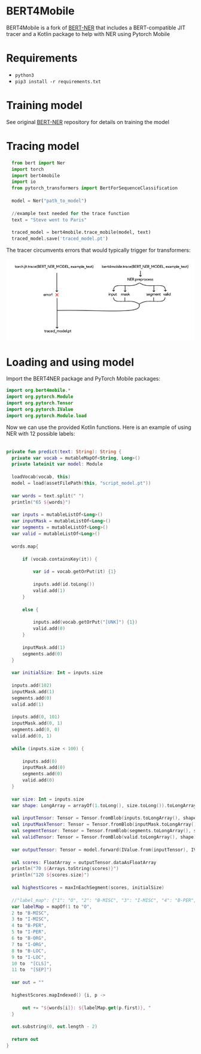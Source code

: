 # BERT4Mobile

BERT4Mobile is a fork of [BERT-NER](https://github.com/kamalkraj/BERT-NER) that includes a BERT-compatible JIT tracer and a Kotlin package to help with NER using Pytorch Mobile

# Requirements

-  `python3`
- `pip3 install -r requirements.txt`

# Training model
See original [BERT-NER](https://github.com/kamalkraj/BERT-NER) repository for details on training the model

# Tracing model
```python
  from bert import Ner
  import torch
  import bert4mobile
  import io
  from pytorch_transformers import BertForSequenceClassification

  model = Ner("path_to_model")

  //example text needed for the trace function
  text = "Steve went to Paris"

  traced_model = bert4mobile.trace_mobile(model, text)
  traced_model.save('traced_model.pt')
```

The tracer circumvents errors that would typically trigger for transformers:

![BERT4Mobile Tracer Diagram](img/bert4mobile-diagram.png)

# Loading and using model
Import the BERT4NER package and PyTorch Mobile packages:
```Kotlin
import org.bert4mobile.*
import org.pytorch.Module
import org.pytorch.Tensor
import org.pytorch.IValue
import org.pytorch.Module.load
```

Now we can use the provided Kotlin functions. Here is an example of using NER with 12 possible labels:
```Kotlin

private fun predict(text: String): String {
  private var vocab = mutableMapOf<String, Long>()
  private lateinit var model: Module

  loadVocab(vocab, this)
  model = load(assetFilePath(this, "script_model.pt"))

  var words = text.split(" ")
  println("65 ${words}")

  var inputs = mutableListOf<Long>()
  var inputMask = mutableListOf<Long>()
  var segments = mutableListOf<Long>()
  var valid = mutableListOf<Long>()

  words.map{

      if (vocab.containsKey(it)) {

          var id = vocab.getOrPut(it) {1}

          inputs.add(id.toLong())
          valid.add(1)
      }

      else {

          inputs.add(vocab.getOrPut("[UNK]") {1})
          valid.add(0)
      }

      inputMask.add(1)
      segments.add(0)
  }

  var initialSize: Int = inputs.size

  inputs.add(102)
  inputMask.add(1)
  segments.add(0)
  valid.add(1)

  inputs.add(0, 101)
  inputMask.add(0, 1)
  segments.add(0, 0)
  valid.add(0, 1)

  while (inputs.size < 100) {

      inputs.add(0)
      inputMask.add(0)
      segments.add(0)
      valid.add(0)
  }

  var size: Int = inputs.size
  var shape: LongArray = arrayOf(1.toLong(), size.toLong()).toLongArray()

  val inputTensor: Tensor = Tensor.fromBlob(inputs.toLongArray(), shape)
  val inputMaskTensor: Tensor = Tensor.fromBlob(inputMask.toLongArray(), shape)
  val segmentTensor: Tensor = Tensor.fromBlob(segments.toLongArray(), shape)
  val validTensor: Tensor = Tensor.fromBlob(valid.toLongArray(), shape)

  var outputTensor: Tensor = model.forward(IValue.from(inputTensor), IValue.from(inputMaskTensor), IValue.from(segmentTensor), IValue.from(validTensor)).toTensor()

  val scores: FloatArray = outputTensor.dataAsFloatArray
  println("70 ${Arrays.toString(scores)}")
  println("120 ${scores.size}")

  val highestScores = maxInEachSegment(scores, initialSize)

  //"label_map": {"1": "O", "2": "B-MISC", "3": "I-MISC", "4": "B-PER", "5": "I-PER", "6": "B-ORG", "7": "I-ORG", "8": "B-LOC", "9": "I-LOC", "10": "[CLS]", "11": "[SEP]"}
  var labelMap = mapOf(1 to "O",
  2 to "B-MISC",
  3 to "I-MISC",
  4 to "B-PER",
  5 to "I-PER",
  6 to "B-ORG",
  7 to "I-ORG",
  8 to "B-LOC",
  9 to "I-LOC",
  10 to  "[CLS]",
  11 to  "[SEP]")

  var out = ""

  highestScores.mapIndexed() {i, p ->

      out += "${words[i]}: ${labelMap.get(p.first)}, "
  }

  out.substring(0, out.length - 2)

  return out
}
```
